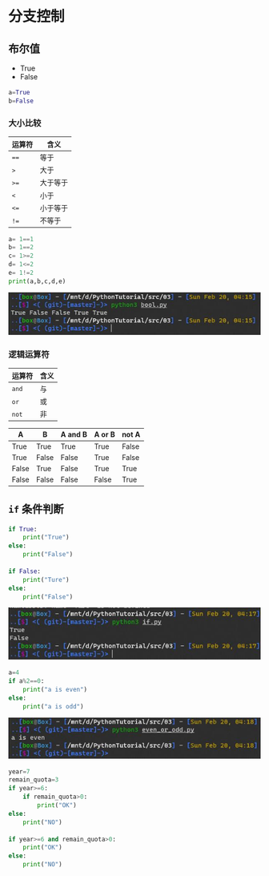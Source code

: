 # 分支控制
## 布尔值
- True
- False
```python
a=True
b=False
```
### 大小比较
|运算符|含义|
|-|-|
|`==`|等于|
|`>`|大于|
|`>=`|大于等于|
|`<`|小于|
|`<=`|小于等于|
|`!=`|不等于|
```python
a= 1==1
b= 1==2
c= 1>=2
d= 1<=2
e= 1!=2
print(a,b,c,d,e)
```
![](/img/03/1.jpg)
### 逻辑运算符
|运算符|含义|
|-|-|
`and`| 与
`or`|或
`not`| 非

|A|B|A and B|A or B|not A|
|-|-|-|-|-|
True|True|True|True|False
True|False|False|True|False
False|True|False|True|True
False|False|False|False|True


## `if` 条件判断
```python
if True:
    print("True")
else:
    print("False")

if False:
    print("Ture")
else:
    print("False")
```
![](/img/03/2.jpg)
```python
a=4
if a%2==0:
    print("a is even")
else:
    print("a is odd")
```
![](/img/03/3.jpg)
```python
year=7
remain_quota=3
if year>=6:
    if remain_quota>0:
        print("OK")
else:
    print("NO")

if year>=6 and remain_quota>0:
    print("OK")
else:
    print("NO")
```
